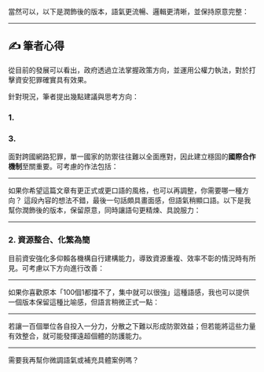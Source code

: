 當然可以，以下是潤飾後的版本，語氣更流暢、邏輯更清晰，並保持原意完整：

---

## ✍️ 筆者心得

從目前的發展可以看出，政府透過立法掌握政策方向，並運用公權力執法，對於打擊資安犯罪確實具有效果。

針對現況，筆者提出幾點建議與思考方向：

### 1. 





### 3. 

面對跨國網路犯罪，單一國家的防禦往往難以全面應對，因此建立穩固的**國際合作機制**至關重要。可考慮的作法包括：


---

如果你希望這篇文章有更正式或更口語的風格，也可以再調整，你需要哪一種方向？
這段內容的想法不錯，最後一句話頗具畫面感，但語氣稍顯口語。以下是我幫你潤飾後的版本，保留原意，同時讓語句更精煉、具說服力：

---

### 2. 資源整合、化繁為簡

目前資安強化多仰賴各機構自行建構能力，導致資源重複、效率不彰的情況時有所見。可考慮以下方向進行改善：



---

如果你喜歡原本「100個1都擋不了，集中就可以很強」這種語感，我也可以提供一個版本保留這種比喻感，但語言稍微正式一點：

---

若讓一百個單位各自投入一分力，分散之下難以形成防禦效益；但若能將這些力量有效整合，就可能發揮遠超個體的防護能力。

---

需要我再幫你微調語氣或補充具體案例嗎？
